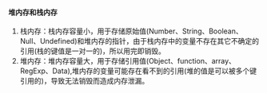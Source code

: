 #### 堆内存和栈内存

1. 栈内存：栈内存容量小，用于存储原始值(Number、String、Boolean、Null、Undefined)和堆内存的指针，由于栈内存中的变量不存在其它不确定的引用(栈的键值是一对一的)，所以用完即销毁。
2. 堆内存：堆内存容量大，用于存储引用值(Object、function、array、RegExp、Data),堆内存的变量可能存在看不到的引用(堆的值是可以被多个键引用的)，导致无法销毁而造成内存泄漏。